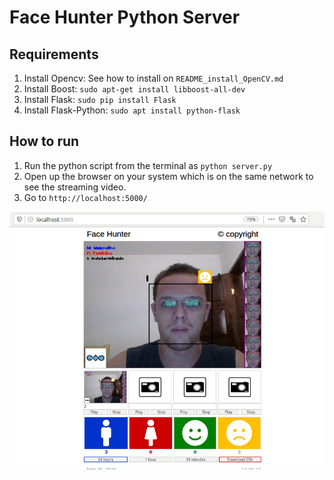 # Face Hunter Python Server

## Requirements

1. Install Opencv: See how to install on `README_install_OpenCV.md`
2. Install Boost: `sudo apt-get install libboost-all-dev`
3. Install Flask: `sudo pip install Flask`
4. Install Flask-Python: `sudo apt install python-flask`

## How to run

1. Run the python script from the terminal as `python server.py`
2. Open up the browser on your system which is on the same network to see the streaming video.
3. Go to `http://localhost:5000/`

![](images/readme/readme.png)

